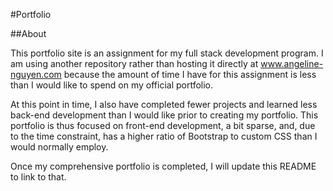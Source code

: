 #Portfolio

##About

This portfolio site is an assignment for my full stack development program. I am using another repository rather than hosting it directly at www.angeline-nguyen.com because the amount of time I have for this assignment is less than I would like to spend on my official portfolio.

At this point in time, I also have completed fewer projects and learned less back-end development than I would like prior to creating my portfolio. This portfolio is thus focused on front-end development, a bit sparse, and, due to the time constraint, has a higher ratio of Bootstrap to custom CSS than I would normally employ.

Once my comprehensive portfolio is completed, I will update this README to link to that. 

